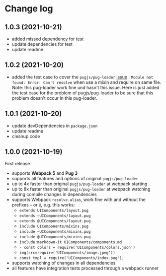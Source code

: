 # Change log

## 1.0.3 (2021-10-21)
- added missed dependency for test
- update dependencies for test
- update readme

## 1.0.2 (2021-10-20)
- added the test case to cover the `pugjs/pug-loader` [issue](https://github.com/pugjs/pug-loader/issues/123) : `Module not found: Error: Can't resolve` when use a mixin and require on same file.\
  Note: this pug-loader work fine und hasn't this issue. Here is just added the test case for the problem of pugjs/pug-loader to be sure that this problem doesn't occur in this pug-loader.

## 1.0.1 (2021-10-20)
- update devDependencies in `package.json`
- update readme
- cleanup code

## 1.0.0 (2021-10-19)
First release
- supports **Webpack 5** and **Pug 3**
- supports all features and options of original `pugjs/pug-loader`
- up to 4x faster than original `pugjs/pug-loader` at webpack starting
- up to 8x faster than original `pugjs/pug-loader` at webpack watching during compile changes in dependencies
- supports Webpack `resolve.alias`, work fine with and without the prefixes `~` or `@`, e.g. this works:
  - `extends UIComponents/layout.pug`
  - `extends ~UIComponents/layout.pug`
  - `extends @UIComponents/layout.pug`
  - `include UIComponents/mixins.pug`
  - `include ~UIComponents/mixins.pug`
  - `include @UIComponents/mixins.pug`
  - `include:markdown-it UIComponents/components.md`
  - `- const colors = require('UIComponents/colors.json')`
  - `img(src=require('UIComponents/image.jpeg'))`
  - `const tmpl = require('UIComponents/index.pug');`
- supports watching of changes in all dependencies
- all features have integration tests processed through a webpack runner
